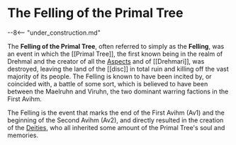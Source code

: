 # The Felling of the Primal Tree

--8<-- "under_construction.md"

The **Felling of the Primal Tree**, often referred to simply as the **Felling**, was an event in which the [[Primal Tree]], the first known being in the realm of Drehmal and the creator of all the [Aspects](/Lore/Higher_Beings/Aspects/) and of [[Drehmari]], was destroyed, leaving the land of the [[disc]] in total ruin and killing off the vast majority of its people. The Felling is known to have been incited by, or coincided with, a battle of some sort, which is believed to have been between the Maelruhn and Viruhn, the two dominant warring factions in the First Avihm.

The Felling is the event that marks the end of the First Avihm (Av1) and the beginning of the Second Avihm (Av2), and directly resulted in the creation of the [Deities](/Lore/Higher_Beings/Deities/), who all inherited some amount of the Primal Tree's soul and memories.